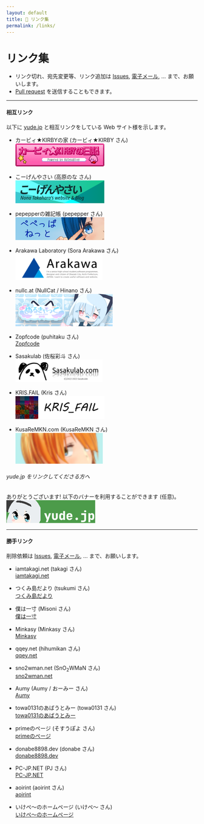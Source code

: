 ```yaml
---
layout: default
title: 📎 リンク集
permalink: /links/
---
```


# リンク集
* リンク切れ、宛先変更等、リンク追加は [Issues](https://github.com/yudejp/yude.jp/issues), [電子メール](mailto:i@yude.jp), ... まで、お願いします。
* [Pull request](https://github.com/yudejp/yude.jp/pulls) を送信することもできます。

---

#### 相互リンク
以下に [yude.jp](https://yude.jp) と相互リンクをしている Web サイト様を示します。

* カービィ★KIRBYの家 (カービィ★KIRBY さん)\
[![kirby3ds](/assets/images/mutual-links/kirby3ds.png)](https://exout.net/~kirby3ds/)

* こーげんやさい (高原のな さん)\
[![こーげんやさい](/assets/images/mutual-links/nona-takahara.png)](https://nona-takahara.github.io/)

* pepepperの雑記帳 (pepepper さん)\
[![pepepperの雑記帳](/assets/images/mutual-links/pepepper.png)](https://www.pepepper.net/)

* Arakawa Laboratory (Sora Arakawa さん)\
<a href="https://arkw.net/"><img src="/assets/images/mutual-links/arkwnet.png" width="230" alt="Arakawa Laboratory" /></a>

* nullc.at (NullCat / Hinano さん)\
[![nullc.at](/assets/images/mutual-links/nullcat.png)](https://nullc.at)

* Zopfcode (puhitaku さん)\
[Zopfcode](https://www.zopfco.de/)

* Sasakulab (佐桜彩斗 さん)\
<a href="https://sasakulab.com/"><img src="/assets/images/mutual-links/sasakulab.png" width="230" alt="Sasakulab" /></a>

* KRIS.FAIL (Kris さん)\
[![KRIS.FAIL](/assets/images/mutual-links/kris_fail.png)](https://kris.fail/)

* KusaReMKN.com (KusaReMKN さん)\
<a href="https://kusaremkn.com/"><img src="/assets/images/mutual-links/kusaremkn.webp" width="230" alt="KusaReMKN.com" /></a>

###### yude.jp をリンクしてくださる方へ
ありがとうございます! 以下のバナーを利用することができます (任意)。\
[![yude.jp](/assets/images/banner_new.png)](https://yude.jp/images/banner_new.png)

---

#### 勝手リンク 
削除依頼は [Issues](https://github.com/yudejp/yude.jp/issues), [電子メール](mailto:i@yude.jp), ... まで、お願いします。

* iamtakagi.net (takagi さん)\
[iamtakagi.net](https://iamtakagi.net/)

* つくみ島だより (tsukumi さん)\
[つくみ島だより](https://blog.tsukumijima.net/)

* 僕は一寸 (Misoni さん)\
[僕は一寸](https://misoni.me/)

* Minkasy (Minkasy さん)\
[Minkasy](https://www.minkasy.work/)

* qqey.net (hihumikan さん)\
[qqey.net](https://www.qqey.net/)

* sno2wman.net (SnO<sub>2</sub>WMaN さん)\
[sno2wman.net](https://sno2wman.net/)

* Aumy (Aumy / おーみー さん)\
[Aumy](https://fuku.day/)

* towa0131のあばうとみー (towa0131 さん)\
[towa0131のあばうとみー](https://www.towa0131.jp/)

* primeのページ (そすうぽよ さん)\
[primeのページ](https://poyo.me/)

* donabe8898.dev (donabe さん)\
[donabe8898.dev](https://donabe8898.dev/)

* PC-JP.NET (PJ さん)\
[PC-JP.NET](https://pc-jp.net/)

* aoirint (aoirint さん)\
[aoirint](https://aoirint.com/)

* いけぺ〜のホームページ (いけぺ～ さん)\
[いけぺ〜のホームページ](https://ikepe.xyz/index.html)

